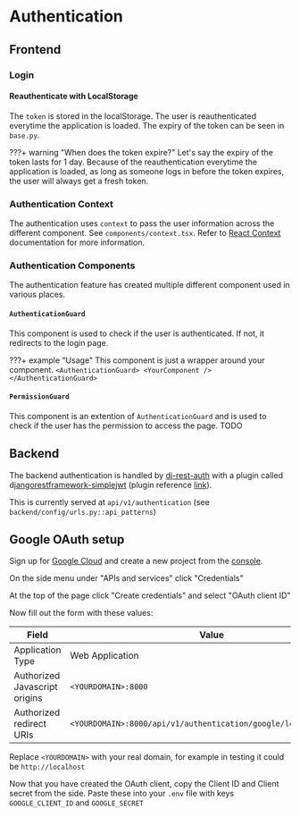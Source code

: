 # Authentication

## Frontend

### Login

#### Reauthenticate with LocalStorage

The `token` is stored in the localStorage. The user is reauthenticated everytime the application is loaded. The expiry of the token can be seen in `base.py`.

???+ warning "When does the token expire?"
    Let's say the expiry of the token lasts for 1 day. Because of the reauthentication everytime the application is loaded, as long as someone logs in before the token expires, the user will always get a fresh token.

### Authentication Context

The authentication uses `context` to pass the user information across the different component. See `components/context.tsx`. Refer to [React Context](https://reactjs.org/docs/context.html) documentation for more information.

### Authentication Components

The authentication feature has created multiple different component used in various places.

#### `AuthenticationGuard`

This component is used to check if the user is authenticated. If not, it redirects to the login page.

???+ example "Usage"
    This component is just a wrapper around your component.
    ```
    <AuthenticationGuard>
        <YourComponent />
    </AuthenticationGuard>
    ```

#### `PermissionGuard`

This component is an extention of `AuthenticationGuard` and is used to check if the user has the permission to access the page. TODO

## Backend

The backend authentication is handled by [dj-rest-auth](https://dj-rest-auth.readthedocs.io/en/latest/) with a plugin called d[jangorestframework-simplejwt](https://github.com/jazzband/djangorestframework-simplejwt) (plugin reference [link](https://dj-rest-auth.readthedocs.io/en/latest/installation.html?highlight=jwt#json-web-token-jwt-support-optional)).

This is currently served at `api/v1/authentication` (see `backend/config/urls.py::api_patterns`)

## Google OAuth setup

Sign up for [Google Cloud](https://cloud.google.com) and create a new project from the [console](https://console.cloud.google.com).

On the side menu under "APIs and services" click "Credentials"

At the top of the page click "Create credentials" and select "OAuth client ID"

Now fill out the form with these values:

| Field                         | Value                                                            |
| ----------------------------- | ---------------------------------------------------------------- |
| Application Type              | Web Application                                                  |
| Authorized Javascript origins | `<YOURDOMAIN>:8000`                                              |
| Authorized redirect URIs      | `<YOURDOMAIN>:8000/api/v1/authentication/google/login/callback/` |

Replace `<YOURDOMAIN>` with your real domain, for example in testing it could be `http://localhost`

Now that you have created the OAuth client, copy the Client ID and Client secret from the side. Paste these into your `.env` file with keys `GOOGLE_CLIENT_ID` and `GOOGLE_SECRET`
